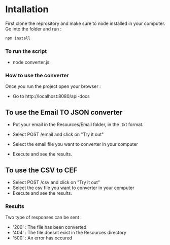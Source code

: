 # Intallation
First clone the reprository and make sure to node installed in your computer. Go into the folder and run : 

```bash
npm install
```

### To run the script
- node converter.js

### How to use the converter
Once you run the project open your browser :

- Go to  http://localhost:8080/api-docs


## To use the Email TO JSON converter

- Put your email in the Resources/Email folder, in the .txt format.

- Select POST /email and click on "Try it out"
- Select the email file you want to converter in your computer
- Execute and see the results.


## To use the CSV to CEF

- Select POST /csv and click on "Try it out"
- Select the csv file you want to converter in your computer
- Execute and see the results.

### Results


Two type of responses can be sent :

- '200' : The file has been converted
- '404' : The file doesnt exist in the Resources directory
- '500' : An error has occured

